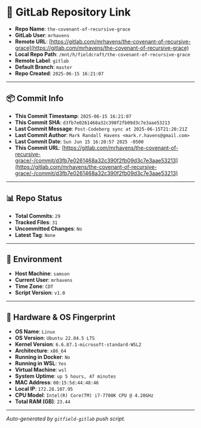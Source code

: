 # 🔗 GitLab Repository Link

- **Repo Name**: `the-covenant-of-recursive-grace`
- **GitLab User**: `mrhavens`
- **Remote URL**: [https://gitlab.com/mrhavens/the-covenant-of-recursive-grace](https://gitlab.com/mrhavens/the-covenant-of-recursive-grace)
- **Local Repo Path**: `/mnt/h/fieldcraft/the-covenant-of-recursive-grace`
- **Remote Label**: `gitlab`
- **Default Branch**: `master`
- **Repo Created**: `2025-06-15 16:21:07`

---

## 📦 Commit Info

- **This Commit Timestamp**: `2025-06-15 16:21:07`
- **This Commit SHA**: `d3fb7e0261468a32c390f2fb09d3c7e3aae53213`
- **Last Commit Message**: `Post-Codeberg sync at 2025-06-15T21:20:21Z`
- **Last Commit Author**: `Mark Randall Havens <mark.r.havens@gmail.com>`
- **Last Commit Date**: `Sun Jun 15 16:20:57 2025 -0500`
- **This Commit URL**: [https://gitlab.com/mrhavens/the-covenant-of-recursive-grace/-/commit/d3fb7e0261468a32c390f2fb09d3c7e3aae53213](https://gitlab.com/mrhavens/the-covenant-of-recursive-grace/-/commit/d3fb7e0261468a32c390f2fb09d3c7e3aae53213)

---

## 📊 Repo Status

- **Total Commits**: `29`
- **Tracked Files**: `31`
- **Uncommitted Changes**: `No`
- **Latest Tag**: `None`

---

## 🧽 Environment

- **Host Machine**: `samson`
- **Current User**: `mrhavens`
- **Time Zone**: `CDT`
- **Script Version**: `v1.0`

---

## 🧬 Hardware & OS Fingerprint

- **OS Name**: `Linux`
- **OS Version**: `Ubuntu 22.04.5 LTS`
- **Kernel Version**: `6.6.87.1-microsoft-standard-WSL2`
- **Architecture**: `x86_64`
- **Running in Docker**: `No`
- **Running in WSL**: `Yes`
- **Virtual Machine**: `wsl`
- **System Uptime**: `up 5 hours, 47 minutes`
- **MAC Address**: `00:15:5d:44:48:46`
- **Local IP**: `172.28.107.95`
- **CPU Model**: `Intel(R) Core(TM) i7-7700K CPU @ 4.20GHz`
- **Total RAM (GB)**: `23.44`

---

_Auto-generated by `gitfield-gitlab` push script._
